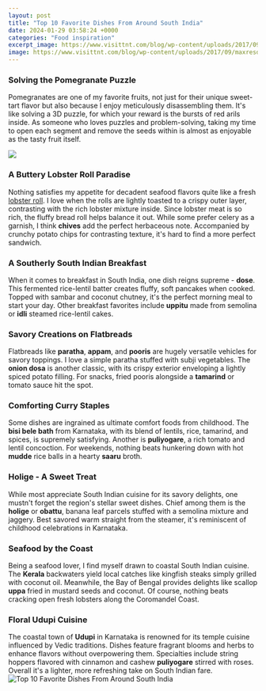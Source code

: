 ```yaml
---
layout: post
title: "Top 10 Favorite Dishes From Around South India"
date: 2024-01-29 03:58:24 +0000
categories: "Food inspiration"
excerpt_image: https://www.visittnt.com/blog/wp-content/uploads/2017/09/maxresdefault.jpg
image: https://www.visittnt.com/blog/wp-content/uploads/2017/09/maxresdefault.jpg
---
```


### Solving the Pomegranate Puzzle
Pomegranates are one of my favorite fruits, not just for their unique sweet-tart flavor but also because I enjoy meticulously disassembling them. It's like solving a 3D puzzle, for which your reward is the bursts of red arils inside. As someone who loves puzzles and problem-solving, taking my time to open each segment and remove the seeds within is almost as enjoyable as the tasty fruit itself. 

![](https://www.visittnt.com/blog/wp-content/uploads/2016/07/thali.jpg)
### A Buttery Lobster Roll Paradise  
Nothing satisfies my appetite for decadent seafood flavors quite like a fresh [lobster roll](https://store.fi.io.vn/sunflower-poodle-mom-dog-lover). I love when the rolls are lightly toasted to a crispy outer layer, contrasting with the rich lobster mixture inside. Since lobster meat is so rich, the fluffy bread roll helps balance it out. While some prefer celery as a garnish, I think **chives** add the perfect herbaceous note. Accompanied by crunchy potato chips for contrasting texture, it's hard to find a more perfect sandwich.
### A Southerly South Indian Breakfast 
When it comes to breakfast in South India, one dish reigns supreme - **dose**. This fermented rice-lentil batter creates fluffy, soft pancakes when cooked. Topped with sambar and coconut chutney, it's the perfect morning meal to start your day. Other breakfast favorites include **uppitu** made from semolina or **idli** steamed rice-lentil cakes.
### Savory Creations on Flatbreads 
Flatbreads like **paratha**, **appam**, and **pooris** are hugely versatile vehicles for savory toppings. I love a simple paratha stuffed with subji vegetables. The **onion dosa** is another classic, with its crispy exterior enveloping a lightly spiced potato filling. For snacks, fried pooris alongside a **tamarind** or tomato sauce hit the spot.
### Comforting Curry Staples
Some dishes are ingrained as ultimate comfort foods from childhood. The **bisi bele bath** from Karnataka, with its blend of lentils, rice, tamarind, and spices, is supremely satisfying. Another is **puliyogare**, a rich tomato and lentil concoction. For weekends, nothing beats hunkering down with hot **mudde** rice balls in a hearty **saaru** broth.
### Holige - A Sweet Treat  
While most appreciate South Indian cuisine for its savory delights, one mustn't forget the region's stellar sweet dishes. Chief among them is the **holige** or **obattu**, banana leaf parcels stuffed with a semolina mixture and jaggery. Best savored warm straight from the steamer, it's reminiscent of childhood celebrations in Karnataka.
### Seafood by the Coast
Being a seafood lover, I find myself drawn to coastal South Indian cuisine. The **Kerala** backwaters yield local catches like kingfish steaks simply grilled with coconut oil. Meanwhile, the Bay of Bengal provides delights like scallop **uppa** fried in mustard seeds and coconut. Of course, nothing beats cracking open fresh lobsters along the Coromandel Coast.
### Floral Udupi Cuisine  
The coastal town of **Udupi** in Karnataka is renowned for its temple cuisine influenced by Vedic traditions. Dishes feature fragrant blooms and herbs to enhance flavors without overpowering them. Specialties include string hoppers flavored with cinnamon and cashew **puliyogare** stirred with roses. Overall it's a lighter, more refreshing take on South Indian fare.
![Top 10 Favorite Dishes From Around South India](https://www.visittnt.com/blog/wp-content/uploads/2017/09/maxresdefault.jpg)